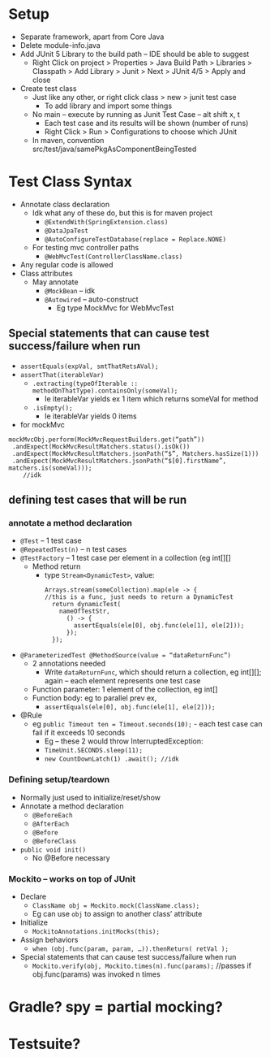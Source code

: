 # Setup
* Separate framework, apart from Core Java
* Delete module-info.java
* Add JUnit 5 Library to the build path – IDE should be able to suggest
  * Right Click on project > Properties > Java Build Path > Libraries > Classpath > Add Library > Junit > Next > JUnit 4/5 > Apply and close
* Create test class
  * Just like any other, or right click class > new > junit test case
    * To add library and import some things
  * No main – execute by running as Junit Test Case – alt shift x, t
    * Each test case and its results will be shown (number of runs)
    * Right Click > Run > Configurations to choose which JUnit
  * In maven, convention src/test/java/samePkgAsComponentBeingTested
# Test Class Syntax
* Annotate class declaration
  * Idk what any of these do, but this is for maven project
    * `@ExtendWith(SpringExtension.class)`
    * `@DataJpaTest`
    * `@AutoConfigureTestDatabase(replace = Replace.NONE)`
  * For testing mvc controller paths
    * `@WebMvcTest(ControllerClassName.class)`
* Any regular code is allowed
* Class attributes
  * May annotate
    * `@MockBean` – idk
    * `@Autowired` – auto-construct
      * Eg type MockMvc for WebMvcTest
## Special statements that can cause test success/failure when run
* `assertEquals(expVal, smtThatRetsAVal);`
* `assertThat(iterableVar)`
  * `.extracting(typeOfIterable :: methodOnThatType).containsOnly(someVal);`
    * Ie iterableVar yields ex 1 item which returns someVal for method
  * `.isEmpty();`
    * Ie iterableVar yields 0 items
* for mockMvc
```
mockMvcObj.perform(MockMvcRequestBuilders.get(“path”))
 .andExpect(MockMvcResultMatchers.status().isOk())
 .andExpect(MockMvcResultMatchers.jsonPath(“$”, Matchers.hasSize(1)))
 .andExpect(MockMvcResultMatchers.jsonPath(“$[0].firstName”, matchers.is(someVal)));
    //idk
```
## defining test cases that will be run
### annotate a method declaration
 * `@Test` – 1 test case
 * `@RepeatedTest(n)` – n test cases
 * `@TestFactory` – 1 test case per element in a collection (eg int[][]
   * Method return
     * type `Stream<DynamicTest>`, value:
       ```
       Arrays.stream(someCollection).map(ele -> {
       //this is a func, just needs to return a DynamicTest
         return dynamicTest(
           nameOfTestStr,
             () -> {
               assertEquals(ele[0], obj.func(ele[1], ele[2]));
             });
         });
       ```
 * `@ParameterizedTest @MethodSource(value = “dataReturnFunc”)`
   * 2 annotations needed
     * Write `dataReturnFunc`, which should return a collection, eg int[][]; again – each element represents one test case
   * Function parameter: 1 element of the collection, eg int[]
   * Function body: eg to parallel prev ex,
     * `assertEquals(ele[0], obj.func(ele[1], ele[2]));`
 * @Rule
   * eg `public Timeout ten = Timeout.seconds(10);` - each test case can fail if it exceeds 10 seconds
       * Eg – these 2 would throw InterruptedException:
       * `TimeUnit.SECONDS.sleep(11);`
       * `new CountDownLatch(1) .await(); //idk`
### Defining setup/teardown
* Normally just used to initialize/reset/show
* Annotate a method declaration
  * `@BeforeEach`
  * `@AfterEach`
  * `@Before`
  * `@BeforeClass`
* `public void init()`
  * No @Before necessary
### Mockito – works on top of JUnit
* Declare
  * `ClassName obj = Mockito.mock(ClassName.class);`
  * Eg can use `obj` to assign to another class’ attribute
* Initialize
  * `MockitoAnnotations.initMocks(this);`
* Assign behaviors
  * `when (obj.func(param, param, …)).thenReturn( retVal );`
* Special statements that can cause test success/failure when run
  * `Mockito.verify(obj, Mockito.times(n).func(params);` //passes if obj.func(params) was invoked n times
# Gradle? spy = partial mocking?
# Testsuite?
